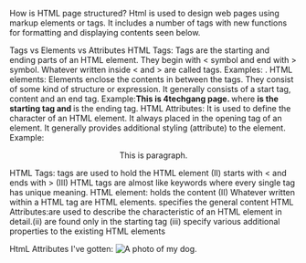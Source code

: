 How is HTML page structured?
Html is used to design web pages using markup elements or tags. It includes a number of tags with new functions for formatting and displaying contents seen below.


Tags vs Elements vs Attributes 
HTML Tags: Tags are the starting and ending parts of an HTML element. They begin with < symbol and end with > symbol. Whatever written inside < and > are called tags. Examples: <b> </b>.
HTML elements: Elements enclose the contents in between the tags. They consist of some kind of structure or expression. It generally consists of a start tag, content and an end tag.
Example:<b>This is 4techgang page. </b> where <b> is the starting tag and </b> is the ending tag.
HTML Attributes: It is used to define the character of an HTML element. It always placed in the opening tag of an element. It generally provides additional styling (attribute) to the element.
Example: <p align="center">This is paragraph.

HTML Tags: tags are used to hold the HTML element (II) starts with < and ends with > (III) HTML tags are almost like keywords where every single tag has unique meaning.
HTML element: holds the content (II) Whatever written within a HTML tag are HTML elements. specifies the general content
HTML Attributes:are used to describe the characteristic of an HTML element in detail.(ii) are found only in the starting tag (iii) specify various additional properties to the existing HTML elements

HtmL Attributes I've gotten: <img src="mydog.jpg" alt="A photo of my dog.">